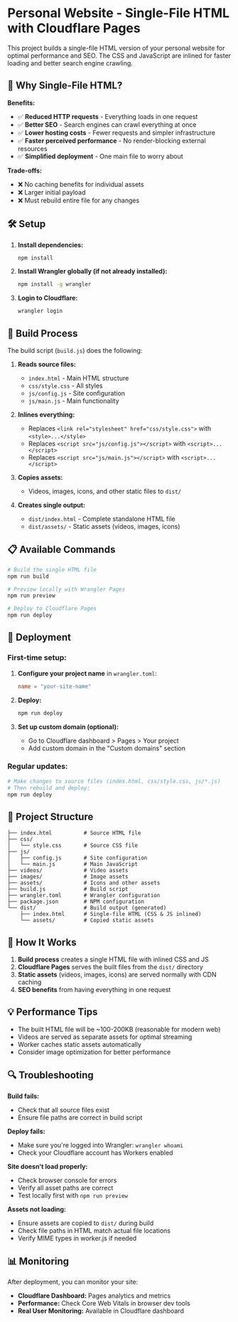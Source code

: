 # Personal Website - Single-File HTML with Cloudflare Pages

This project builds a single-file HTML version of your personal website for optimal performance and SEO. The CSS and JavaScript are inlined for faster loading and better search engine crawling.

## 🎯 Why Single-File HTML?

**Benefits:**
- ✅ **Reduced HTTP requests** - Everything loads in one request
- ✅ **Better SEO** - Search engines can crawl everything at once
- ✅ **Lower hosting costs** - Fewer requests and simpler infrastructure
- ✅ **Faster perceived performance** - No render-blocking external resources
- ✅ **Simplified deployment** - One main file to worry about

**Trade-offs:**
- ❌ No caching benefits for individual assets
- ❌ Larger initial payload
- ❌ Must rebuild entire file for any changes

## 🛠️ Setup

1. **Install dependencies:**
   ```bash
   npm install
   ```

2. **Install Wrangler globally (if not already installed):**
   ```bash
   npm install -g wrangler
   ```

3. **Login to Cloudflare:**
   ```bash
   wrangler login
   ```

## 🔨 Build Process

The build script (`build.js`) does the following:

1. **Reads source files:**
   - `index.html` - Main HTML structure
   - `css/style.css` - All styles
   - `js/config.js` - Site configuration
   - `js/main.js` - Main functionality

2. **Inlines everything:**
   - Replaces `<link rel="stylesheet" href="css/style.css">` with `<style>...</style>`
   - Replaces `<script src="js/config.js"></script>` with `<script>...</script>`
   - Replaces `<script src="js/main.js"></script>` with `<script>...</script>`

3. **Copies assets:**
   - Videos, images, icons, and other static files to `dist/`

4. **Creates single output:**
   - `dist/index.html` - Complete standalone HTML file
   - `dist/assets/` - Static assets (videos, images, icons)

## 📋 Available Commands

```bash
# Build the single HTML file
npm run build

# Preview locally with Wrangler Pages
npm run preview

# Deploy to Cloudflare Pages
npm run deploy
```

## 🚀 Deployment

### First-time setup:

1. **Configure your project name** in `wrangler.toml`:
   ```toml
   name = "your-site-name"
   ```

2. **Deploy:**
   ```bash
   npm run deploy
   ```

3. **Set up custom domain (optional):**
   - Go to Cloudflare dashboard > Pages > Your project
   - Add custom domain in the "Custom domains" section

### Regular updates:

```bash
# Make changes to source files (index.html, css/style.css, js/*.js)
# Then rebuild and deploy:
npm run deploy
```

## 📁 Project Structure

```
├── index.html          # Source HTML file
├── css/
│   └── style.css       # Source CSS file
├── js/
│   ├── config.js       # Site configuration
│   └── main.js         # Main JavaScript
├── videos/             # Video assets
├── images/             # Image assets
├── assets/             # Icons and other assets
├── build.js            # Build script
├── wrangler.toml       # Wrangler configuration
├── package.json        # NPM configuration
└── dist/               # Build output (generated)
    ├── index.html      # Single-file HTML (CSS & JS inlined)
    └── assets/         # Copied static assets
```

## 🔧 How It Works

1. **Build process** creates a single HTML file with inlined CSS and JS
2. **Cloudflare Pages** serves the built files from the `dist/` directory  
3. **Static assets** (videos, images, icons) are served normally with CDN caching
4. **SEO benefits** from having everything in one request

## 💡 Performance Tips

- The built HTML file will be ~100-200KB (reasonable for modern web)
- Videos are served as separate assets for optimal streaming
- Worker caches static assets automatically
- Consider image optimization for better performance

## 🔍 Troubleshooting

**Build fails:**
- Check that all source files exist
- Ensure file paths are correct in build script

**Deploy fails:**
- Make sure you're logged into Wrangler: `wrangler whoami`
- Check your Cloudflare account has Workers enabled

**Site doesn't load properly:**
- Check browser console for errors
- Verify all asset paths are correct
- Test locally first with `npm run preview`

**Assets not loading:**
- Ensure assets are copied to `dist/` during build
- Check file paths in HTML match actual file locations
- Verify MIME types in worker.js if needed

## 📊 Monitoring

After deployment, you can monitor your site:
- **Cloudflare Dashboard:** Pages analytics and metrics
- **Performance:** Check Core Web Vitals in browser dev tools  
- **Real User Monitoring:** Available in Cloudflare dashboard 